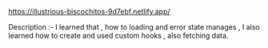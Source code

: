 
https://illustrious-biscochitos-9d7ebf.netlify.app/

Description :- I learned that , how to loading and error state manages , I also learned how to create and used custom hooks , also fetching data. 



